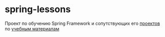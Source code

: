 # spring-lessons

Проект по обучению Spring Framework и сопутствующих его [проектов](http://spring-projects.ru/projects) по [учебным материалам](http://spring-projects.ru/guides)
